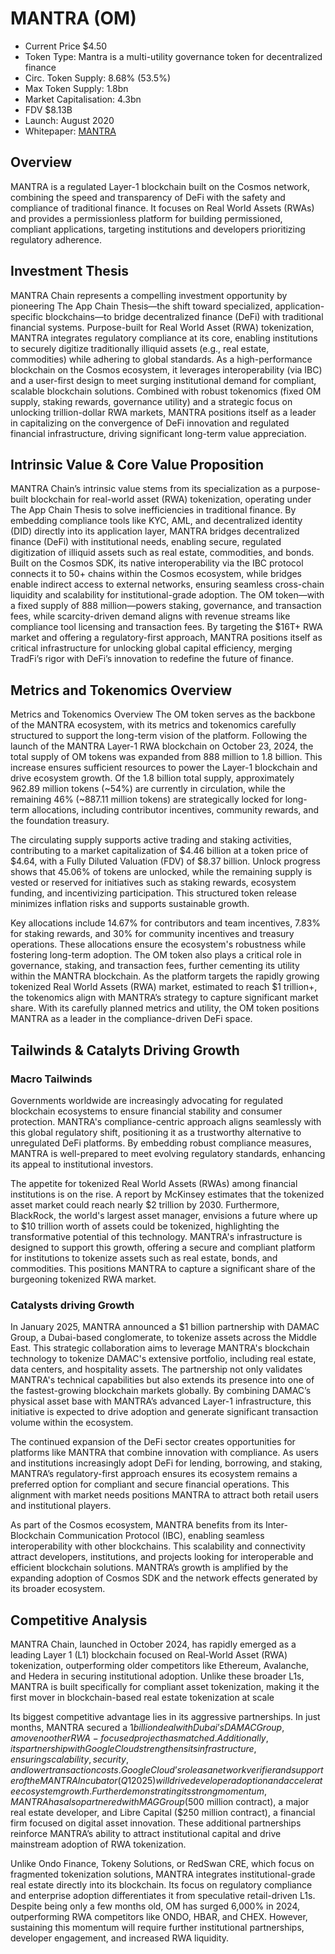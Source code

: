 # MANTRA (OM)
* Current Price $4.50
* Token Type: Mantra is a multi-utility governance token for decentralized finance
* Circ. Token Supply: 8.68% (53.5%)
* Max Token Supply: 1.8bn
* Market Capitalisation: 4.3bn
* FDV $8.13B
* Launch: August 2020
* Whitepaper: [MANTRA](https://docs.mantrachain.io/)


## Overview

MANTRA is a regulated Layer-1 blockchain built on the Cosmos network, combining the speed and transparency of DeFi with the safety and compliance of traditional finance. It focuses on Real World Assets (RWAs) and provides a permissionless platform for building permissioned, compliant applications, targeting institutions and developers prioritizing regulatory adherence.

## Investment Thesis

MANTRA Chain represents a compelling investment opportunity by pioneering The App Chain Thesis—the shift toward specialized, application-specific blockchains—to bridge decentralized finance (DeFi) with traditional financial systems. Purpose-built for Real World Asset (RWA) tokenization, MANTRA integrates regulatory compliance at its core, enabling institutions to securely digitize traditionally illiquid assets (e.g., real estate, commodities) while adhering to global standards. As a high-performance blockchain on the Cosmos ecosystem, it leverages interoperability (via IBC) and a user-first design to meet surging institutional demand for compliant, scalable blockchain solutions. Combined with robust tokenomics (fixed OM supply, staking rewards, governance utility) and a strategic focus on unlocking trillion-dollar RWA markets, MANTRA positions itself as a leader in capitalizing on the convergence of DeFi innovation and regulated financial infrastructure, driving significant long-term value appreciation.

## Intrinsic Value & Core Value Proposition

MANTRA Chain’s intrinsic value stems from its specialization as a purpose-built blockchain for real-world asset (RWA) tokenization, operating under The App Chain Thesis to solve inefficiencies in traditional finance. By embedding compliance tools like KYC, AML, and decentralized identity (DID) directly into its application layer, MANTRA bridges decentralized finance (DeFi) with institutional needs, enabling secure, regulated digitization of illiquid assets such as real estate, commodities, and bonds. Built on the Cosmos SDK, its native interoperability via the IBC protocol connects it to 50+ chains within the Cosmos ecosystem, while bridges enable indirect access to external networks, ensuring seamless cross-chain liquidity and scalability for institutional-grade adoption. The OM token—with a fixed supply of 888 million—powers staking, governance, and transaction fees, while scarcity-driven demand aligns with revenue streams like compliance tool licensing and transaction fees. By targeting the $16T+ RWA market and offering a regulatory-first approach, MANTRA positions itself as critical infrastructure for unlocking global capital efficiency, merging TradFi’s rigor with DeFi’s innovation to redefine the future of finance.

## Metrics and Tokenomics Overview

Metrics and Tokenomics Overview The OM token serves as the backbone of the MANTRA ecosystem, with its metrics and tokenomics carefully structured to support the long-term vision of the platform. Following the launch of the MANTRA Layer-1 RWA blockchain on October 23, 2024, the total supply of OM tokens was expanded from 888 million to 1.8 billion. This increase ensures sufficient resources to power the Layer-1 blockchain and drive ecosystem growth. Of the 1.8 billion total supply, approximately 962.89 million tokens (~54%) are currently in circulation, while the remaining 46% (~887.11 million tokens) are strategically locked for long-term allocations, including contributor incentives, community rewards, and the foundation treasury.


The circulating supply supports active trading and staking activities, contributing to a market capitalization of $4.46 billion at a token price of $4.64, with a Fully Diluted Valuation (FDV) of $8.37 billion. Unlock progress shows that 45.06% of tokens are unlocked, while the remaining supply is vested or reserved for initiatives such as staking rewards, ecosystem funding, and incentivizing participation. This structured token release minimizes inflation risks and supports sustainable growth.

Key allocations include 14.67% for contributors and team incentives, 7.83% for staking rewards, and 30% for community incentives and treasury operations. These allocations ensure the ecosystem's robustness while fostering long-term adoption. The OM token also plays a critical role in governance, staking, and transaction fees, further cementing its utility within the MANTRA blockchain. As the platform targets the rapidly growing tokenized Real World Assets (RWA) market, estimated to reach $1 trillion+, the tokenomics align with MANTRA’s strategy to capture significant market share. With its carefully planned metrics and utility, the OM token positions MANTRA as a leader in the compliance-driven DeFi space.

## Tailwinds & Catalyts Driving Growth

### Macro Tailwinds

Governments worldwide are increasingly advocating for regulated blockchain ecosystems to ensure financial stability and consumer protection. MANTRA's compliance-centric approach aligns seamlessly with this global regulatory shift, positioning it as a trustworthy alternative to unregulated DeFi platforms. By embedding robust compliance measures, MANTRA is well-prepared to meet evolving regulatory standards, enhancing its appeal to institutional investors.

The appetite for tokenized Real World Assets (RWAs) among financial institutions is on the rise. A report by McKinsey estimates that the tokenized asset market could reach nearly $2 trillion by 2030. Furthermore, BlackRock, the world's largest asset manager, envisions a future where up to $10 trillion worth of assets could be tokenized, highlighting the transformative potential of this technology. MANTRA's infrastructure is designed to support this growth, offering a secure and compliant platform for institutions to tokenize assets such as real estate, bonds, and commodities. This positions MANTRA to capture a significant share of the burgeoning tokenized RWA market.

### Catalysts driving Growth

In January 2025, MANTRA announced a $1 billion partnership with DAMAC Group, a Dubai-based conglomerate, to tokenize assets across the Middle East. This strategic collaboration aims to leverage MANTRA's blockchain technology to tokenize DAMAC's extensive portfolio, including real estate, data centers, and hospitality assets. The partnership not only validates MANTRA's technical capabilities but also extends its presence into one of the fastest-growing blockchain markets globally. By combining DAMAC’s physical asset base with MANTRA’s advanced Layer-1 infrastructure, this initiative is expected to drive adoption and generate significant transaction volume within the ecosystem.

The continued expansion of the DeFi sector creates opportunities for platforms like MANTRA that combine innovation with compliance. As users and institutions increasingly adopt DeFi for lending, borrowing, and staking, MANTRA’s regulatory-first approach ensures its ecosystem remains a preferred option for compliant and secure financial operations. This alignment with market needs positions MANTRA to attract both retail users and institutional players.

As part of the Cosmos ecosystem, MANTRA benefits from its Inter-Blockchain Communication Protocol (IBC), enabling seamless interoperability with other blockchains. This scalability and connectivity attract developers, institutions, and projects looking for interoperable and efficient blockchain solutions. MANTRA’s growth is amplified by the expanding adoption of Cosmos SDK and the network effects generated by its broader ecosystem.

## Competitive Analysis 

MANTRA Chain, launched in October 2024, has rapidly emerged as a leading Layer 1 (L1) blockchain focused on Real-World Asset (RWA) tokenization, outperforming older competitors like Ethereum, Avalanche, and Hedera in securing institutional adoption. Unlike these broader L1s, MANTRA is built specifically for compliant asset tokenization, making it the first mover in blockchain-based real estate tokenization at scale

Its biggest competitive advantage lies in its aggressive partnerships. In just months, MANTRA secured a $1 billion deal with Dubai’s DAMAC Group, a move no other RWA-focused project has matched. Additionally, its partnership with Google Cloud strengthens its infrastructure, ensuring scalability, security, and lower transaction costs. Google Cloud’s role as a network verifier and supporter of the MANTRA Incubator (Q1 2025) will drive developer adoption and accelerate ecosystem growth. Further demonstrating its strong momentum, MANTRA has also partnered with MAG Group ($500 million contract), a major real estate developer, and Libre Capital ($250 million contract), a financial firm focused on digital asset innovation. These additional partnerships reinforce MANTRA’s ability to attract institutional capital and drive mainstream adoption of RWA tokenization.

Unlike Ondo Finance, Tokeny Solutions, or RedSwan CRE, which focus on fragmented tokenization solutions, MANTRA integrates institutional-grade real estate directly into its blockchain. Its focus on regulatory compliance and enterprise adoption differentiates it from speculative retail-driven L1s. Despite being only a few months old, OM has surged 6,000% in 2024, outperforming RWA competitors like ONDO, HBAR, and CHEX. However, sustaining this momentum will require further institutional partnerships, developer engagement, and increased RWA liquidity.

